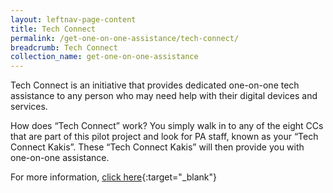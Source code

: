 ```yaml
---
layout: leftnav-page-content
title: Tech Connect
permalink: /get-one-on-one-assistance/tech-connect/
breadcrumb: Tech Connect
collection_name: get-one-on-one-assistance
---
```


Tech Connect is an initiative that provides dedicated one-on-one tech assistance to any person who may need help with their digital devices and services.<br>

How does “Tech Connect” work? You simply walk in to any of the eight CCs that are part of this pilot project and look for PA staff, known as your “Tech Connect Kakis”. These “Tech Connect Kakis” will then provide you with one-on-one assistance.<br>

For more information, [click here](https://www.pa.gov.sg/engage/connect-with-government/tech-connect-brochures){:target="_blank"}
